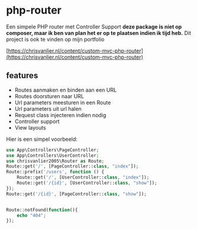 # php-router
Een simpele PHP router met Controller Support
**deze package is niet op composer, maar ik ben van plan het er op te plaatsen indien ik tijd heb.**
Dit project is ook te vinden op mijn portfolio

[https://chrisvanlier.nl/content/custom-mvc-php-router](https://chrisvanlier.nl/content/custom-mvc-php-router)

## features
- Routes aanmaken en binden aan een URL
- Routes doorsturen naar URL
- Url parameters meesturen in een Route
- Url parameters uit url halen
- Request class injecteren indien nodig
- Controller support
- View layouts

Hier is een simpel voorbeeld:

```php
use App\Controllers\PageController;
use App\Controllers\UserController;
use chrisvanlier2005\Router as Route;
Route::get('/', [PageController::class, "index"]);
Route::prefix('/users', function () {
    Route::get('/', [UserController::class, "index"]);
    Route::get('/{id}', [UserController::class, "show"]);
});
Route::get('/{id}', [PageController::class, "show"]);


Route::notFound(function(){
    echo "404";
});
```
